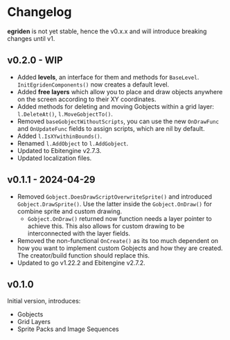 # Changelog

**egriden** is not yet stable, hence the v0.x.x and will introduce breaking changes until v1.

## v0.2.0 - WIP
- Added **levels**, an interface for them and methods for `BaseLevel`. `InitEgridenComponents()` now creates a default level.
- Added **free layers** which allow you to place and draw objects anywhere on the screen according to their XY coordinates.
- Added methods for deleting and moving Gobjects within a grid layer: `l.DeleteAt()`, `l.MoveGobjectTo()`.
- Removed `baseGobjectWithoutScripts`, you can use the new `OnDrawFunc` and `OnUpdateFunc` fields to assign scripts, which are nil by default.
- Added `l.IsXYwithinBounds()`.
- Renamed `l.AddObject` to `l.AddGobject`.
- Updated to Ebitengine v2.7.3.
- Updated localization files.

## v0.1.1 - 2024-04-29

- Removed `Gobject.DoesDrawScriptOverwriteSprite()` and introduced `Gobject.DrawSprite()`. Use the latter inside the `Gobject.OnDraw()` for combine sprite and custom drawing.
    - `Gobject.OnDraw()` returned now function needs a layer pointer to achieve this. This also allows for custom drawing to be interconnected with the layer fields.
- Removed the non-functional `OnCreate()` as its too much dependent on how you want to implement custom Gobjects and how they are created. The creator/build function should replace this.
- Updated to go v1.22.2 and Ebitengine v2.7.2.

## v0.1.0

Initial version, introduces:
- Gobjects
- Grid Layers
- Sprite Packs and Image Sequences